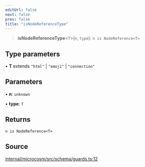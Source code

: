 ```yaml
---
editUrl: false
next: false
prev: false
title: "isNodeReferenceType"
---
```


> **isNodeReferenceType**\<`T`\>(`n`, `type`): `n is NodeReference<T>`

## Type parameters

• **T** extends `"html"` \| `"emoji"` \| `"connection"`

## Parameters

• **n**: `unknown`

• **type**: `T`

## Returns

`n is NodeReference<T>`

## Source

[internal/microcosm/src/schema/guards.ts:12](https://github.com/nodenogg-in/alpha-p2p/blob/c7367f2/internal/microcosm/src/schema/guards.ts#L12)
